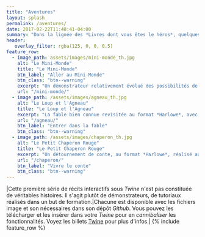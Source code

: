 ```yaml
---
title: "Aventures"
layout: splash
permalink: /aventures/
date: 2017-02-22T11:48:41-04:00
summary: "Dans la lignée des *Livres dont vous êtes le héros*, quelques récits interactifs réalisés avec **Twine**."
header:
   overlay_filter: rgba(125, 0, 0, 0.5)
feature_row:
  - image_path: assets/images/mini-monde_th.jpg
    alt: "Le Mini-Monde"
    title: "Le Mini-Monde"
    btn_label: "Aller au Mini-Monde"
    btn_class: "btn--warning"
    excerpt: "Un démonstrateur relativement évolué des possibilités de *Sugarcube*. Si vous le clonez, pensez à installer la v. 2.14 de *Sugarcube*."
    url: "/mini-monde/"
  - image_path: /assets/images/agneau_th.jpg
    alt: "Le Loup et l'Agneau"
    title: "Le Loup et l'Agneau"
    excerpt: "La fable bien connue revisitée au format *Harlowe*, avec effets sonores. Une façon simple de commencer avac Twine."
    url: "/agneau/"
    btn_label: "Entrer dans la fable"
    btn_class: "btn--warning"
  - image_path: /assets/images/chaperon_th.jpg
    alt: "Le Petit Chaperon Rouge"
    title: "Le Petit Chaperon Rouge"
    excerpt: "Un détournement de conte, au format *Harlowe*, réalisé au printemps 2016. Voyez, entre autres, le dictionnaire intégré."
    url: "/chaperon/"
    btn_label: "Vivre le conte"
    btn_class: "btn--warning"
---
```

|Cette première série de récits interactifs sous *Twine* n'est pas constituée de véritables histoires. Il s'agit plutôt de démonstrateurs, de tutoriaux réalisés dans un but de formation.|Chacune est disponible avec les fichiers image et son nécessaires dans son dépôt *Github*. Vous pouvez les télécharger et les insérer dans votre *Twine* pour en *cannibaliser* les fonctionnalités. Voyez les billets [Twine](/categories/twine/) pour plus d'infos.|
{% include feature_row %}

